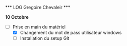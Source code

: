 *** LOG Gregoire Chevaleir ***

**10 Octobre**
- [ ] Prise en main du matériel
    - [x] Changement du mot de pass utilisateur windows
    - [ ] Installation du setup Git